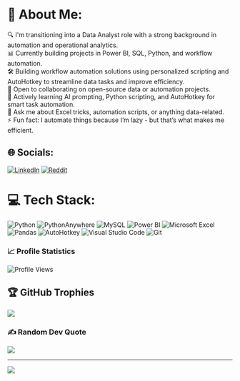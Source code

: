# 💫 About Me:
🔍 I'm transitioning into a Data Analyst role with a strong background in automation and operational analytics.<br>📊 Currently building projects in Power BI, SQL, Python, and workflow automation.<br>🛠️ Building workflow automation solutions using personalized scripting and AutoHotkey to streamline data tasks and improve efficiency.<br>🤝 Open to collaborating on open-source data or automation projects.<br>🧠 Actively learning AI prompting, Python scripting, and AutoHotkey for smart task automation.<br>💬 Ask me about Excel tricks, automation scripts, or anything data-related.<br>⚡ Fun fact: I automate things because I’m lazy - but that’s what makes me efficient.

## 🌐 Socials:
[![LinkedIn](https://img.shields.io/static/v1.svg?label=LinkedIn&message=yoghesh-vm&logo=linkedin&style=flat&color=blue)](https://www.linkedin.com/in/yoghesh-vm-39568639/)  [![Reddit](https://img.shields.io/badge/Reddit-%23FF4500.svg?logo=Reddit&logoColor=white)](https://www.reddit.com/u/Autonomo369/s/ajjubF4OmX)


# 💻 Tech Stack:
![Python](https://img.shields.io/badge/python-3670A0?style=for-the-badge&logo=python&logoColor=ffdd54) ![PythonAnywhere](https://img.shields.io/badge/pythonanywhere-%232F9FD7.svg?style=for-the-badge&logo=pythonanywhere&logoColor=151515) ![MySQL](https://img.shields.io/badge/MySQL-005C84?style=for-the-badge&logo=mysql&logoColor=white) ![Power BI](https://img.shields.io/badge/Power%20BI-F2C811?style=for-the-badge&logo=powerbi&logoColor=black) ![Microsoft Excel](https://img.shields.io/badge/Excel-217346?style=for-the-badge&logo=microsoft-excel&logoColor=white) ![Pandas](https://img.shields.io/badge/pandas-150458?style=for-the-badge&logo=pandas&logoColor=white) ![AutoHotkey](https://img.shields.io/badge/AutoHotkey-334455?style=for-the-badge) ![Visual Studio Code](https://img.shields.io/badge/VS%20Code-007ACC?style=for-the-badge&logo=visual-studio-code&logoColor=white) ![Git](https://img.shields.io/badge/Git-F05032?style=for-the-badge&logo=git&logoColor=white)

### 📈 Profile Statistics  
![Profile Views](https://komarev.com/ghpvc/?username=wsnh2022&label=Profile%20views&color=0e75b6&style=flat)

## 🏆 GitHub Trophies
![](https://github-profile-trophy.vercel.app/?username=Wsnh&theme=onedark&no-frame=true&no-bg=true&margin-w=4)

### ✍️ Random Dev Quote
![](https://quotes-github-readme.vercel.app/api?type=horizontal&theme=radical)

---
[![](https://visitcount.itsvg.in/api?id=Wsnh&icon=0&color=13)](https://visitcount.itsvg.in)

<!-- Proudly created with GPRM ( https://gprm.itsvg.in ) -->

<!-- NOT GOOD ENOUGH
# 📊 GitHub Stats:
![](https://github-readme-stats.vercel.app/api?username=Wsnh&theme=github_dark&hide_border=false&include_all_commits=false&count_private=false)<br/>
![](https://github-readme-streak-stats.herokuapp.com/?user=Wsnh&theme=github_dark&hide_border=false)<br/>
![](https://github-readme-stats.vercel.app/api/top-langs/?username=Wsnh&theme=github_dark&hide_border=false&include_all_commits=false&count_private=false&layout=compact)
-->
